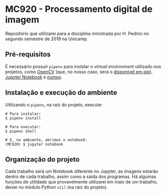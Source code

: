 # MC920 - Processamento digital de imagem

Repositório que utilizarei para a disciplina ministrada por H. Pedrini no segundo semestre de 2019 na Unicamp.

## Pré-requisitos

É necessário possuir `pipenv` para instalar o _virtual environment_ utilizado nos projetos, como [OpenCV](https://opencv.org/) (que, no nosso caso, será o [disponível em pip](https://pypi.org/project/opencv-python/)), [Jupyter Notebook](https://jupyter.org/) e [numpy](https://www.numpy.org/).

## Instalação e execução do ambiente

Utilizando o `pipenv`, na raiz do projeto, execute:
```
# Para instalar:
$ pipenv install

# Para executar:
$ pipenv shell

# E, no ambiente, abrimos o notebook:
(MC920) $ jupyter notebook
```

## Organização do projeto

Cada trabalho será um Notebook diferente no Jupyter, as imagens estarão dentro de cada trabalho, assim como a saída dos programas. Há algumas funções de utilidade que provavelmente utilizarei em mais de um trabalho, deixei no módulo Python `util` (na raiz do projeto).
